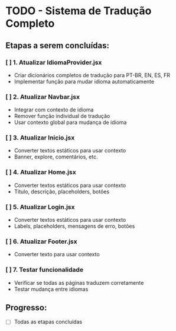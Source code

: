 # TODO - Sistema de Tradução Completo

## Etapas a serem concluídas:

### [ ] 1. Atualizar IdiomaProvider.jsx
- Criar dicionários completos de tradução para PT-BR, EN, ES, FR
- Implementar função para mudar idioma automaticamente

### [ ] 2. Atualizar Navbar.jsx  
- Integrar com contexto de idioma
- Remover função individual de tradução
- Usar contexto global para mudança de idioma

### [ ] 3. Atualizar Inicio.jsx
- Converter textos estáticos para usar contexto
- Banner, explore, comentários, etc.

### [ ] 4. Atualizar Home.jsx
- Converter textos estáticos para usar contexto
- Título, descrição, placeholders, botões

### [ ] 5. Atualizar Login.jsx
- Converter textos estáticos para usar contexto
- Labels, placeholders, mensagens de erro, botões

### [ ] 6. Atualizar Footer.jsx
- Converter texto para usar contexto

### [ ] 7. Testar funcionalidade
- Verificar se todas as páginas traduzem corretamente
- Testar mudança entre idiomas

## Progresso:
- [ ] Todas as etapas concluídas
